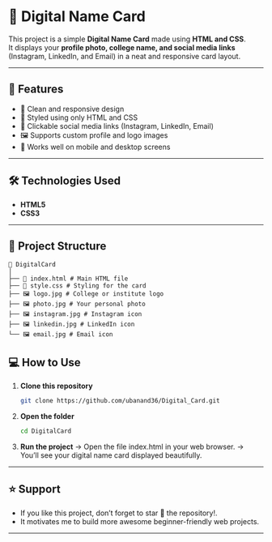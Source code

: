 
# 🌟 Digital Name Card

This project is a simple **Digital Name Card** made using **HTML and CSS**.  
It displays your **profile photo, college name, and social media links** (Instagram, LinkedIn, and Email) in a neat and responsive card layout.

---

## 🚀 Features

- 🧾 Clean and responsive design  
- 🎨 Styled using only HTML and CSS  
- 🔗 Clickable social media links (Instagram, LinkedIn, Email)  
- 🖼️ Supports custom profile and logo images  
- 📱 Works well on mobile and desktop screens  

---

## 🛠️ Technologies Used

- **HTML5**
- **CSS3**

---

## 🧩 Project Structure
```
📂 DigitalCard
│
├── 📄 index.html # Main HTML file
├── 🎨 style.css # Styling for the card
├── 🖼️ logo.jpg # College or institute logo
├── 🖼️ photo.jpg # Your personal photo
├── 🖼️ instagram.jpg # Instagram icon
├── 🖼️ linkedin.jpg # LinkedIn icon
└── 🖼️ email.jpg # Email icon
```

## 💻 How to Use

1. **Clone this repository**
   ```bash
   git clone https://github.com/ubanand36/Digital_Card.git
   ```
2. **Open the folder**
    ```bash
    cd DigitalCard
    ```
3. **Run the project**
-> Open the file index.html in your web browser.
-> You’ll see your digital name card displayed beautifully.
   
---

## ⭐ Support

- If you like this project, don’t forget to star 🌟 the repository!.
- It motivates me to build more awesome beginner-friendly web projects.
   
---



  
 
